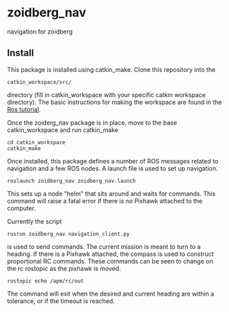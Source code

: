 # zoidberg_nav
navigation for zoidberg

Install
-------

This package is installed using catkin_make. Clone this repository into the

    catkin_workspace/src/

directory (fill in catkin_workspace with your specific catkin workspace
directory). The basic instructions for making the workspace are found in the
[Ros tutorial][RosT1].

Once the zoiderg_nav package is in place, move to the base catkin_workspace
and run catkin_make

```
cd catkin_workspace
catkin_make
```

Once installed, this package defines a number of ROS messages related to
 navigation and a few ROS nodes. A launch file is used to set up navigation.

```
roslaunch zoidberg_nav zoidberg_nav.launch
```

This sets up a node "helm" that sits around and waits for commands. This command
will raise a fatal error if there is no Pixhawk attached to the computer.

Currently the script
```
rosrun zoidberg_nav navigation_client.py
```

is used to send commands. The current mission is meant to turn to a heading. If
there is a Pixhawk attached, the compass is used to construct proportional RC
commands. These commands can be seen to change on the rc rostopic as the pixhawk
is moved.
```
rostopic echo /apm/rc/out
```
The command will exit when the desired and current heading are within a
 tolerance, or if the timeout is reached.

[RosT1]: http://wiki.ros.org/ROS/Tutorials/InstallingandConfiguringROSEnvironment


